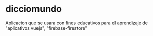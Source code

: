 # dicciomundo
Aplicacion que se usara con fines educativos para el aprendizaje de "aplicativos vuejs", "firebase-firestore" 
